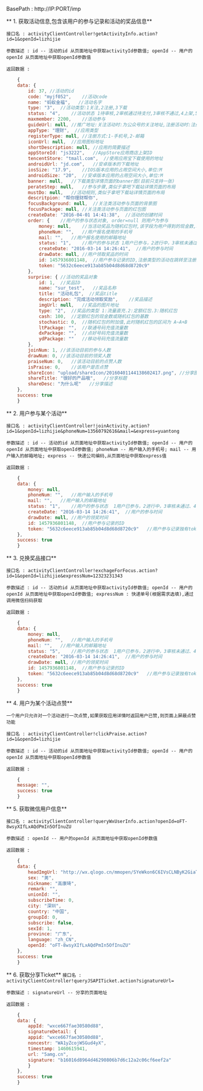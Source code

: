 
BasePath : http://IP:PORT/imp

** 1. 获取活动信息,包含该用户的参与记录和活动的奖品信息**

`接口名 : activityClientController!getActivityInfo.action?id=1&openId=lizhijie`

`参数描述 : id -- 活动的id 从页面地址中获取activityId参数值; openId -- 用户的openId 从页面地址中获取openId参数值`

`返回数据 :`
```javascript
	{
	data: {
		id: 37,	//活动的id
		code: "myjf052",	//活动code
		name: "蚂蚁金福",	//活动名字
		type: "3",	//活动类型:1关注,2注册,3下载
		status: "4",	//活动状态 1待审核,2审核通过待支付,3审核不通过,4上架,5下架
		maxmember: 2200,	//活动参与
		guideUrl: null,	//推广地址:关注活动时:为公众号的关注地址,注册活动时:注册页面地址
		appType: "理财",	//应用类型
		registerType: null,	//注册方式:1-手机号,2-邮箱
		iconUrl: null,	//应用图标地址
		shortDescription: null,	//应用的简要描述
		appStoreId: "js3222",	//AppStore应用商店上架ID
		tencentStore: "tmall.com",	//使用应用宝下载使用的地址
		androidUrl: "jd.com",	//安卓版本的下载地址
		iosSize: "17.9",	//IOS版本应用的占用空间大小,单位:M
		androidSize: "20",	//安卓版本应用的占用空间大小,单位:M
		banner: null,	//下载类型详情页面的banner图(目前只支持一张)
		perateStep: null,	//参与步骤,类似于拿吧下载站详情页面的布局
		mustDo: null,	//活动规则,类似于拿吧下载站详情页面的布局
		descritpion: "帮你理财帮你",
		focusBackground: null,	//关注类活动参与页面的背景图
		focusPackage: null,	//关注类活动参与页面的红包图
		createDate: "2016-04-01 14:41:38",	//活动的创建时间
		order: {	//用户的参与状态对象, order=null 则用户为参与
			money: null,	//当活动奖品为随机红包时,该字段为用户得到的现金数,单位:分
			phoneNum: "",	//用户报名使用的手机号
			mail: "",	//用户报名使用的邮箱地址
			status: "1",	//用户的参与状态 1用户已参与，2进行中，3审核未通过、4审核通过待发奖、5已领取
			createDate: "2016-03-14 14:26:41",	//用户的参与时间
			drawDate: null,	//用户领取奖品的时间
			id: 1457936801148,	//用户参与记录的ID,注册类型的活动在跳转至注册页时需传递
			token: "5632c6eece913ab85b04d8d68d8720c9"	
		},
		surprise: {	//活动的奖品对象
			id: 1,	//奖品ID
			name: "sur_test",	//奖品名称
			title: "活动礼包",	//奖品title
			description: "完成活动领取奖励",	//奖品描述
			imgUrl: null,	//奖品的图片地址
			type: "2",	//奖品的类型 1:流量直充.2:定额红包.3:随机红包
			cash: 100,	//定额红包的现金数或随机红包的基数
			stochastic: 0,	//随机红包的附加值,此时随机红包的区间为 A~A+B
			ltPackage: "",	//联通号码充值流量数
			dxPackage: "",	//点好号码充值流量数
			ydPackage: ""	//移动号码充值流量数
		},
		joinNum: 1,	//该活动目前的参与人数
		drawNum: 0,	//该活动目前的领奖人数
		praiseNum: 0,	//该活动目前的点赞人数
		isPraise: 0,	//该用户是否点赞
		shareIcon: "upload/shareIcon/20160401144138602417.png",	//分享图标
		shareTitle: "很好的产品哦",	//分享标题
		shareDesc: "为什么呢"	//分享描述
	},
	success: true
	}
```

** 2. 用户参与某个活动**

`接口名 : activityClientController!joinActivity.action?id=1&openId=lizhijie&phoneNum=13560792616&mail=&express=yuantong`

`参数描述 : id -- 活动的id 从页面地址中获取activityId参数值; openId -- 用户的openId 从页面地址中获取openId参数值; phoneNum -- 用户输入的手机号; mail -- 用户输入的邮箱地址; express -- 快递公司编码,从页面地址中获取express值`


`返回数据 :`
```javascript
	{
	data: {
		money: null,	
		phoneNum: "",	//用户输入的手机号
		mail: "",	//用户输入的邮箱地址
		status: "1",	//用户的参与状态  1用户已参与，2进行中，3审核未通过、4审核通过待发奖、5已领取
		createDate: "2016-03-14 14:26:41",	//用户的参与时间
		drawDate: null,	//用户的领奖时间
		id: 1457936801148,	//用户参与记录的ID
		token: "5632c6eece913ab85b04d8d68d8720c9"	//用户参与记录独有token
	},
	success: true
	}
```

** 3. 兑换奖品接口**

`接口名 : activityClientController!exchageForFocus.action?id=1&openId=lizhijie&expressNum=12323231343`

`参数描述 : id -- 活动的id 从页面地址中获取activityId参数值; openId -- 用户的openId 从页面地址中获取openId参数值; expressNum : 快递单号(根据需求选填),通过调用微信扫码获取`

`返回数据 :`
```javascript
	{
	data: {
		money: null,	
		phoneNum: "",	//用户输入的手机号
		mail: "",	//用户输入的邮箱地址
		status: "5",	//用户的参与状态  1用户已参与，2进行中，3审核未通过、4审核通过待发奖、5已领取
		createDate: "2016-03-14 14:26:41",	//用户的参与时间
		drawDate: null,	//用户的领奖时间
		id: 1457936801148,	//用户参与记录的ID
		token: "5632c6eece913ab85b04d8d68d8720c9"	//用户参与记录独有token
	},
	success: true
	}
```

** 4. 用户为某个活动点赞**

`一个用户只允许对一个活动进行一次点赞,如果获取应用详情时返回用户已赞,则页面上屏蔽点赞功能`

`接口名 : activityClientController!clickPraise.action?id=1&openId=lizhijie`

`参数描述 : id -- 活动的id 从页面地址中获取activityId参数值; openId -- 用户的openId 从页面地址中获取openId参数值`

`返回数据 :`
```javascript
	{
	message: "",
	success: true
	}
```

** 5. 获取微信用户信息**

`接口名 : activityClientController!queryWxUserInfo.action?openId=oFT-8wsyXIfLxAQdPmIn5OfInuZU`

`参数描述 : openId -- 用户的openId 从页面地址中获取openId参数值`

`返回数据 :`
```javascript
	{
	data: {
		headImgUrl: "http://wx.qlogo.cn/mmopen/SYeWkon6C6IVsCLNByK2GiaT92wd2hHbuDZ0yCFhzGTINQGGeKCnNELnn8iaXfH5pLkOAZXswjlBPhXCdw0HnhRvGNX6KTpctf/0",
		sex: "男",
		nickname: "高康琦",
		remark: "",
		unionId: "",
		subscribeTime: 0,
		city: "深圳",
		country: "中国",
		groupId: 0,
		subscribe: false,
		sexId: 1,
		province: "广东",
		language: "zh_CN",
		openId: "oFT-8wsyXIfLxAQdPmIn5OfInuZU"
	},
	success: true
	}												
```

** 6. 获取分享Ticket**
`接口名 : activityClientController!queryJSAPITicket.action?signatureUrl=`

`参数描述 : signatureUrl -- 分享的页面地址`
 
`返回数据 :`
```javascript
	{
	data: {
		appId: "wxce667fae30580d88",
		signatureDetail: {
		appid: "wxce667fae30580d88",
		noncestr: "WA1yZcojWSGud4yX",
		timestamp: 1460615941,
		url: "5amg.cn",
		signature: "b16016d8964d46290806b7d6c12a2c06cf6eef2a"
		}
	},
	success: true
	}											
```
